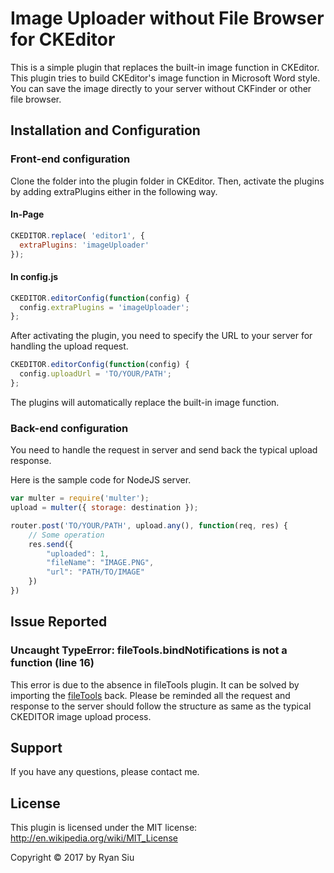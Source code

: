 Image Uploader without File Browser for CKEditor
=================================================
This is a simple plugin that replaces the built-in
image function in CKEditor. This plugin tries to 
build CKEditor's image function in Microsoft Word 
style. You can save the image directly to your server 
without CKFinder or other file browser. 

Installation and Configuration
-------------------------------------------------
### Front-end configuration
Clone the folder into the plugin folder in CKEditor.
Then, activate the plugins by adding extraPlugins
either in the following way.
#### In-Page
```javascript
CKEDITOR.replace( 'editor1', {
  extraPlugins: 'imageUploader'
});
``` 
#### In config.js
```javascript
CKEDITOR.editorConfig(function(config) {
  config.extraPlugins = 'imageUploader';
};
``` 

After activating the plugin, you need to specify the
URL to your server for handling the upload request.
```javascript
CKEDITOR.editorConfig(function(config) {
  config.uploadUrl = 'TO/YOUR/PATH';
};
```

The plugins will automatically replace the built-in
image function. 

### Back-end configuration
You need to handle the request in server and send
back the typical upload response.

Here is the sample code for NodeJS server.
```javascript
var multer = require('multer');
upload = multer({ storage: destination });

router.post('TO/YOUR/PATH', upload.any(), function(req, res) {
	// Some operation
	res.send({
		"uploaded": 1,
    	"fileName": "IMAGE.PNG",
    	"url": "PATH/TO/IMAGE"
	})
})
```

Issue Reported
----------------------------------------------------
### Uncaught TypeError: fileTools.bindNotifications is not a function (line 16)
This error is due to the absence in fileTools plugin.
It can be solved by importing the [fileTools](https://ckeditor.com/addon/filetools) back.
Please be reminded all the request and response to the server
should follow the structure as same as the typical CKEDITOR 
image upload process.

Support
----------------------------------------------------
If you have any questions, please contact me.

License
----------------------------------------------------
This plugin is licensed under the MIT license: 
http://en.wikipedia.org/wiki/MIT_License

Copyright © 2017 by Ryan Siu


